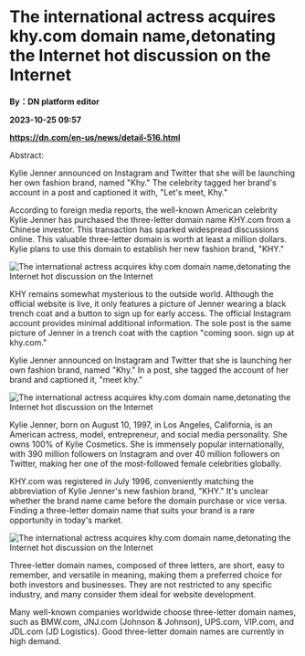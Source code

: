 # The international actress acquires khy.com domain name,detonating the Internet hot discussion on the Internet
**By：DN platform editor**

**2023-10-25 09:57**

**https://dn.com/en-us/news/detail-516.html**

Abstract:

Kylie Jenner announced on Instagram and Twitter that she will be launching her own fashion brand, named "Khy." The celebrity tagged her brand's account in a post and captioned it with, "Let's meet, Khy."

According to foreign media reports, the well-known American celebrity Kylie Jenner has purchased the three-letter domain name KHY.com from a Chinese investor. This transaction has sparked widespread discussions online. This valuable three-letter domain is worth at least a million dollars. Kylie plans to use this domain to establish her new fashion brand, "KHY."

![The international actress acquires khy.com domain name,detonating the Internet hot discussion on the Internet](https://static.loupan.com/dn/upload/image/2023-10-25/b00c82dc441d442f8b56fb54b5fa4912.png)

KHY remains somewhat mysterious to the outside world. Although the official website is live, it only features a picture of Jenner wearing a black trench coat and a button to sign up for early access. The official Instagram account provides minimal additional information. The sole post is the same picture of Jenner in a trench coat with the caption "coming soon. sign up at khy.com."

Kylie Jenner announced on Instagram and Twitter that she is launching her own fashion brand, named "Khy." In a post, she tagged the account of her brand and captioned it, "meet khy."

![The international actress acquires khy.com domain name,detonating the Internet hot discussion on the Internet](https://static.loupan.com/dn/upload/image/2023-10-25/929a25d2373e4653bbafebbb99ae7622.png)

Kylie Jenner, born on August 10, 1997, in Los Angeles, California, is an American actress, model, entrepreneur, and social media personality. She owns 100% of Kylie Cosmetics. She is immensely popular internationally, with 390 million followers on Instagram and over 40 million followers on Twitter, making her one of the most-followed female celebrities globally.

KHY.com was registered in July 1996, conveniently matching the abbreviation of Kylie Jenner's new fashion brand, "KHY." It's unclear whether the brand name came before the domain purchase or vice versa. Finding a three-letter domain name that suits your brand is a rare opportunity in today's market.

![The international actress acquires khy.com domain name,detonating the Internet hot discussion on the Internet](https://static.loupan.com/dn/upload/image/2023-10-25/092e096c8e0446acaa04de6ebeeed067.png)

Three-letter domain names, composed of three letters, are short, easy to remember, and versatile in meaning, making them a preferred choice for both investors and businesses. They are not restricted to any specific industry, and many consider them ideal for website development.

Many well-known companies worldwide choose three-letter domain names, such as BMW.com, JNJ.com (Johnson & Johnson), UPS.com, VIP.com, and JDL.com (JD Logistics). Good three-letter domain names are currently in high demand.